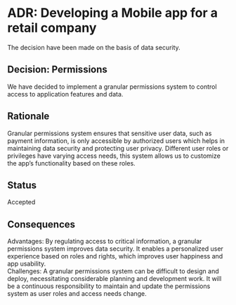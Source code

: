 # ADR: Developing a Mobile app for a retail company
The decision have been made on the basis of data security.

## Decision: Permissions
We have decided to implement a granular permissions system to control access to application features and data.

## Rationale 
Granular permissions system ensures that sensitive user data, such as payment information, is only accessible by authorized users which helps in maintaining data security and protecting user privacy. Different user roles or privileges have varying access needs, this system allows us to customize the app’s functionality based on these roles.

## Status
Accepted 

## Consequences
Advantages: By regulating access to critical information, a granular permissions system improves data security. It enables a personalized user experience based on roles and rights, which improves user happiness and app usability.  
Challenges: A granular permissions system can be difficult to design and deploy, necessitating considerable planning and development work. It will be a continuous responsibility to maintain and update the permissions system as user roles and access needs change.